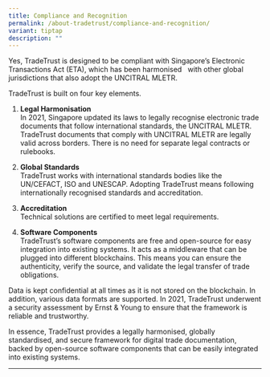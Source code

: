 ```yaml
---
title: Compliance and Recognition
permalink: /about-tradetrust/compliance-and-recognition/
variant: tiptap
description: ""
---
```

<p>Yes, TradeTrust is designed to be compliant with Singapore’s Electronic
Transactions Act (ETA), which has been <a rel="noopener noreferrer nofollow" target="_blank">harmonised</a> &nbsp;
with other global jurisdictions that also adopt the UNCITRAL MLETR.&nbsp;</p>
<p>TradeTrust is built on four key elements.</p>
<ol data-tight="true" class="tight">
<li>
<p><strong>Legal Harmonisation</strong> 
<br>In 2021, Singapore updated its laws to legally recognise electronic trade
documents that follow international standards, the UNCITRAL MLETR. TradeTrust
documents that comply with UNCITRAL MLETR are legally valid across borders.
There is no need for separate legal contracts or rulebooks.</p>
<p></p>
</li>
<li>
<p><strong>Global Standards</strong> 
<br>TradeTrust works with international standards bodies like the UN/CEFACT,
ISO and UNESCAP. Adopting TradeTrust means following internationally recognised
standards and accreditation.&nbsp;</p>
<p></p>
</li>
<li>
<p><strong>Accreditation&nbsp;</strong> 
<br>Technical solutions are certified to meet legal requirements.&nbsp;</p>
<p></p>
</li>
<li>
<p><strong>Software Components</strong> 
<br>TradeTrust’s software components are free and open-source for easy integration
into existing systems. It acts as a middleware that can be plugged into
different blockchains. This means you can ensure the authenticity, verify
the source, and validate the legal transfer of trade obligations.&nbsp;</p>
</li>
</ol>
<p>Data is kept confidential at all times as it is not stored on the blockchain.
In addition, various data formats are supported. In 2021, TradeTrust underwent
a security assessment by Ernst &amp; Young to ensure that the framework
is reliable and trustworthy.&nbsp;</p>
<p>In essence, TradeTrust provides a legally harmonised, globally standardised,
and secure framework for digital trade documentation, backed by open-source
software components that can be easily integrated into existing systems.</p>
<hr>
<p></p>